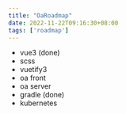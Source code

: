 ```yaml
---
title: "OaRoadmap"
date: 2022-11-22T09:16:30+08:00
tags: ['roadmap']
---
```


- vue3 (done)
- scss
- vuetify3
- oa front
- oa server
- gradle (done)
- kubernetes
